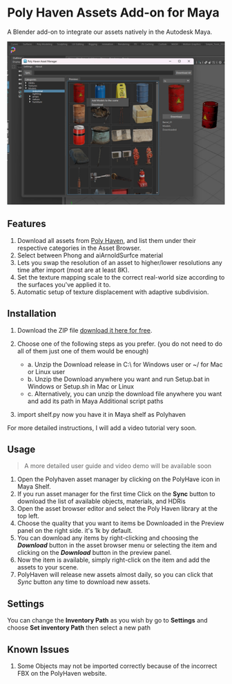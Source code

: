 # Poly Haven Assets Add-on for Maya

A Blender add-on to integrate our assets natively in the Autodesk Maya.

![Screenshot](/Screenshot.jpg)

## Features

1. Download all assets from [Poly Haven](https://polyhaven.com/), and list them under their respective categories in the Asset Browser.
2. Select between Phong and aiArnoldSurfce material
3. Lets you swap the resolution of an asset to higher/lower resolutions any time after import (most are at least 8K).
4. Set the texture mapping scale to the correct real-world size according to the surfaces you've applied it to.
5. Automatic setup of texture displacement with adaptive subdivision.

## Installation

1. Download the ZIP file [download it here for free](https://github.com/OmidGhotbi/polyhavenassets/releases/download/release/PolyHaven-v0.0.17-beta.1.zip).
2. Choose one of the following steps as you prefer. (you do not need to do all of them just one of them would be enough)

    * a. Unzip the Download release in C:\ for Windows user or ~/ for Mac or Linux user
    * b. Unzip the Download anywhere you want and run Setup.bat in Windows or Setup.sh in Mac or Linux
    * c. Alternatively, you can unzip the download file anywhere you want and add its path in Maya Additional script paths

3. import shelf.py now you have it in Maya shelf as Polyhaven

For more detailed instructions, I will add a video tutorial very soon.

## Usage

> A more detailed user guide and video demo will be available soon

1. Open the Polyhaven asset manager by clicking on the PolyHave icon in Maya Shelf.
2. If you run asset manager for the first time Click on the **Sync** button to download the list of available objects, materials, and HDRis
3. Open the asset browser editor and select the Poly Haven library at the top left.
4. Choose the quality that you want to items be Downloaded in the Preview panel on the right side. it's 1k by default.
5. You can download any items by right-clicking and choosing the ***Download*** button in the asset browser menu or selecting the item and clicking on the ***Download*** button in the preview panel.
6. Now the item is available, simply right-click on the item and add the assets to your scene.
7. PolyHaven will release new assets almost daily, so you can click that *Sync* button any time to download new assets.


## Settings
You can change the **Inventory Path** as you wish by go to **Settings** and choose **Set inventory Path** then select a new path

## Known Issues

1. Some Objects may not be imported correctly because of the incorrect FBX on the PolyHaven website.

